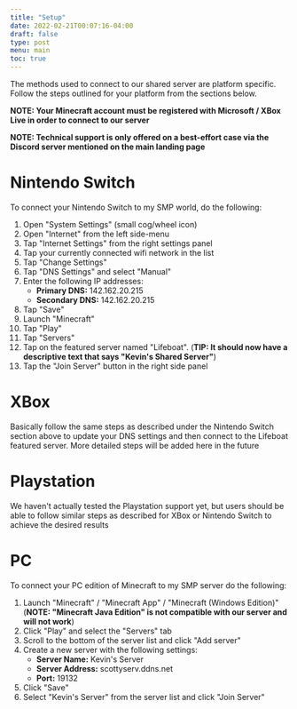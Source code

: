 ```yaml
---
title: "Setup"
date: 2022-02-21T00:07:16-04:00
draft: false
type: post
menu: main
toc: true
---
```



The methods used to connect to our shared server are platform specific. Follow the steps outlined for your platform from the sections below.

**NOTE: Your Minecraft account must be registered with Microsoft / XBox Live in order to connect to our server**

**NOTE: Technical support is only offered on a best-effort case via the Discord server mentioned on the main landing page**

# Nintendo Switch

To connect your Nintendo Switch to my SMP world, do the following:

1. Open "System Settings" (small cog/wheel icon)
1. Open "Internet" from the left side-menu
1. Tap "Internet Settings" from the right settings panel
1. Tap your currently connected wifi network in the list
1. Tap "Change Settings"
1. Tap "DNS Settings" and select "Manual"
1. Enter the following IP addresses:
   * **Primary DNS:** 142.162.20.215
   * **Secondary DNS:** 142.162.20.215
1. Tap "Save"
1. Launch "Minecraft"
1. Tap "Play"
1. Tap "Servers"
1. Tap on the featured server named "Lifeboat". (**TIP: It should now have a descriptive text that says "Kevin's Shared Server"**)
1. Tap the "Join Server" button in the right side panel

# XBox

Basically follow the same steps as described under the Nintendo Switch section above to update your DNS settings and then connect to the Lifeboat featured server. More detailed steps will be added here in the future

# Playstation

We haven't actually tested the Playstation support yet, but users should be able to follow similar steps as described for XBox or Nintendo Switch to achieve the desired results

# PC

To connect your PC edition of Minecraft to my SMP server do the following:

1. Launch "Minecraft" / "Minecraft App" / "Minecraft (Windows Edition)" (**NOTE: "Minecraft Java Edition" is not compatible with our server and will not work**)
1. Click "Play" and select the "Servers" tab
1. Scroll to the bottom of the server list and click "Add server"
1. Create a new server with the following settings:
   * **Server Name:** Kevin's Server
   * **Server Address:** scottyserv.ddns.net
   * **Port:** 19132
1. Click "Save"
1. Select "Kevin's Server" from the server list and click "Join Server"